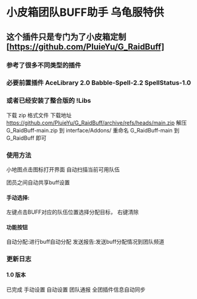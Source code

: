 # 小皮箱团队BUFF助手 乌龟服特供
## 这个插件只是专门为了小皮箱定制 [https://github.com/PluieYu/G_RaidBuff]
### 参考了很多不同类型的插件
### 必要前置插件 AceLibrary 2.0 Babble-Spell-2.2 SpellStatus-1.0
### 或者已经安装了整合版的 !Libs

下载 zip 格式文件
下载地址 https://github.com/PluieYu/G_RaidBuff/archive/refs/heads/main.zip
解压 G_RaidBuff-main.zip 到 interface/Addons/
重命名 G_RaidBuff-main 到 G_RaidBuff 即可

### 使用方法
小地图点击图标打开界面 自动扫描当前可用队伍

团员之间自动共享buff设置
#### 手动选择:
左键点击BUFF对应的队伍位置选择分配目标， 右键清除

#### 功能按钮
自动分配:进行buff自动分配
发送报告:发送buff分配情况到团队频道

### 更新日志

#### 1.0 版本 
已完成 手动设置 自动设置 团队通报 全团插件信息自动同步
